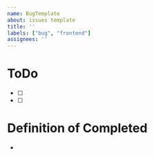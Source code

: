 ```yaml
---
name: BugTemplate
about: issues template
title: ''
labels: ["bug", "frontend"]
assignees: ''
---
```


# ToDo

- [ ]
- [ ]

# Definition of Completed

-
